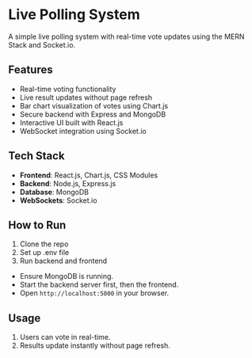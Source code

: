 # Live Polling System

A simple live polling system with real-time vote updates using the MERN Stack and Socket.io.

## Features
- Real-time voting functionality
- Live result updates without page refresh
- Bar chart visualization of votes using Chart.js
- Secure backend with Express and MongoDB
- Interactive UI built with React.js
- WebSocket integration using Socket.io

## Tech Stack
- **Frontend**: React.js, Chart.js, CSS Modules
- **Backend**: Node.js, Express.js
- **Database**: MongoDB
- **WebSockets**: Socket.io

## How to Run
1. Clone the repo
2. Set up .env file
3. Run backend and frontend
- Ensure MongoDB is running.
- Start the backend server first, then the frontend.
- Open `http://localhost:5000` in your browser.

## Usage
1. Users can vote in real-time.
2. Results update instantly without page refresh.


